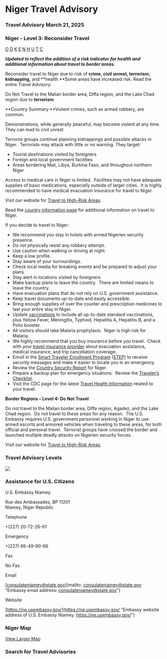 # Niger Travel Advisory

### Travel Advisory March 21, 2025

### Niger - Level 3: Reconsider Travel

[O](javascript:void(0); "Tool Tip: Other")
[D](javascript:void(0); "Tool Tip: Wrongful Detention")
[K](javascript:void(0); "Tool Tip: Kidnap and Hostage")
[E](javascript:void(0); "Tool Tip: Event")
[N](javascript:void(0); "Tool Tip: Disaster")
[H](javascript:void(0); "Tool Tip: Health")
[U](javascript:void(0); "Tool Tip: Civil Unrest")
[T](javascript:void(0); "Tool Tip: Terrorism")
[C](javascript:void(0); "Tool Tip: Crimes")

***Updated to reflect the addition of a risk indicator for health and additional information about travel to border areas.***

Reconsider travel to Niger due to risk of **crime, civil unrest, terrorism, kidnapping,** and **health.**Some areas have increased risk. Read the entire Travel Advisory.

Do Not Travel to the Malian border area, Diffa region, and the Lake Chad region due to **terrorism**.

**Country Summary:**Violent crimes, such as armed robbery, are common.

Demonstrations, while generally peaceful, may become violent at any time.  They can lead to civil unrest.

Terrorist groups continue planning kidnappings and possible attacks in Niger.  Terrorists may attack with little or no warning. They target:

* Tourist destinations visited by foreigners
* Foreign and local government facilities
* Areas bordering Mali, Libya, Burkina Faso, and throughout northern Niger

Access to medical care in Niger is limited.  Facilities may not have adequate supplies of basic medications, especially outside of larger cities.  It is highly recommended to have medical evacuation insurance for travel to Niger.

Visit our website for [Travel to High-Risk Areas](https://travel.state.gov/content/travel/en/international-travel/before-you-go/travelers-with-special-considerations/high-risk-travelers.html).

Read the [country information page](https://travel.state.gov/content/travel/en/international-travel/International-Travel-Country-Information-Pages/Niger.html) for additional information on travel to Niger.

If you decide to travel to Niger:

* We recommend you stay in hotels with armed Nigerien security presence.
* Do not physically resist any robbery attempt.
* Use caution when walking or driving at night.
* Keep a low profile.
* Stay aware of your surroundings.
* Check local media for breaking events and be prepared to adjust your plans.
* Stay alert in locations visited by foreigners.
* Make backup plans to leave the country.  There are limited means to leave the country.
* Have evacuation plans that do not rely on U.S. government assistance.
* Keep travel documents up-to-date and easily accessible.
* Bring enough supplies of over the counter and prescription medicines to last your entire stay in Niger.
* Update [vaccinations](https://wwwnc.cdc.gov/travel/destinations/traveler/none/niger) to include all up-to-date standard vaccinations, plus Yellow Fever, Meningitis, Typhoid, Hepatitis A, Hepatitis B, and a Polio booster.
* All visitors should take Malaria prophylaxis.  Niger is high risk for Malaria.
* We highly recommend that you buy insurance before you travel.  Check with your [travel insurance provider](https://travel.state.gov/content/travel/en/international-travel/before-you-go/your-health-abroad/Insurance_Coverage_Overseas.html) about evacuation assistance, medical insurance, and trip cancellation coverage.
* Enroll in the [Smart Traveler Enrollment Program](https://step.state.gov/step/) ([STEP](https://step.state.gov/step/)) to receive security messages and make it easier to locate you in an emergency.
* Review the [Country Security Report](https://www.osac.gov/Content/Browse/Report?subContentTypes=Country%20Security%20Report) for Niger.
* Prepare a backup plan for emergency situations.  Review the [Traveler’s Checklist](https://travel.state.gov/content/passports/en/go/checklist.html).
* Visit the CDC page for the latest [Travel Health Information](https://wwwnc.cdc.gov/travel/destinations/traveler/none/niger?s_cid=ncezid-dgmq-travel-leftnav-traveler) related to your travel.

**Border Regions – Level 4: Do Not Travel**

Do not travel to the Malian border area, Diffa region, Agadez, and the Lake Chad region.  Do not travel to these areas for any reason.  The U.S. Embassy requires U.S. government personnel working in Niger to use armed escorts and armored vehicles when traveling to these areas, for both official and personal travel.  Terrorist groups have crossed the border and launched multiple deadly attacks on Nigerien security forces.

Visit our website for [Travel to High-Risk Areas](https://travel.state.gov/content/travel/en/international-travel/before-you-go/travelers-with-special-considerations/high-risk-travelers.html).

### Travel Advisory Levels

[![](/content/dam/NEWTravelAssets/images/travel-levelv1.svg)](/content/travel/en/international-travel/before-you-go/about-our-new-products.html "Travel Advisory Levels")

### Assistance for U.S. Citizens

U.S. Embassy Niamey

Rue des Ambassades, BP 11201  
Niamey, Niger Republic

Telephone

+(227) 20-72-26-61

Emergency

+(227) 99-49-90-66

Fax

No Fax

Email

[consulateniamey@state.gov](mailto: consulateniamey@state.gov "Embassy email address: consulateniamey@state.gov")

Website

[https://ne.usembassy.gov/](https://ne.usembassy.gov/ "Embassy website address of U.S. Embassy Niamey: https://ne.usembassy.gov/")

### Niger Map

[View Larger Map](https://travelmaps.state.gov/TSGMap/?extent=-4.353650186,10.586887914,22.242711334,23.876762916 "Map of Niger")



### Search for Travel Advisories